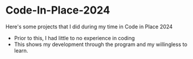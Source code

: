 # Code-In-Place-2024
Here's some projects that I did during my time in Code in Place 2024
  - Prior to this, I had little to no experience in coding
  - This shows my development through the program and my willingless to learn. 

